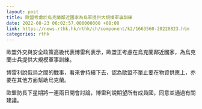 ```yaml
---
layout: post
title: 歐盟考慮於烏克蘭鄰近國家為烏軍提供大規模軍事訓練
date: 2022-08-23 06:02:57.000000000 +08:00
link: https://news.rthk.hk/rthk/ch/component/k2/1663560-20220823.htm
categories: rthk
---
```


歐盟外交與安全政策高級代表博雷利表示，歐盟正考慮在烏克蘭鄰近國家，為烏克蘭士兵提供大規模軍事訓練。

博雷利說俄烏之間的戰事，看來會持續下去，認為歐盟不單止要在物資供應上，亦要在其他方面幫助烏克蘭。

歐盟防長下星期將一連兩日開會討論，博雷利說期望所有成員國，同意並通過有關建議。
